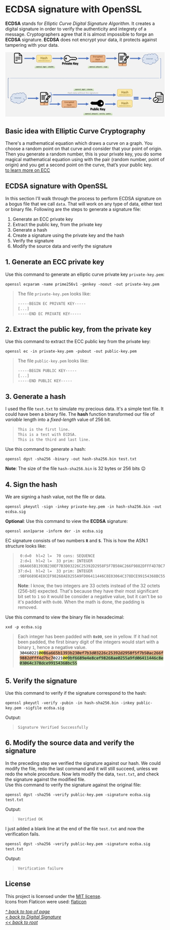 # ECDSA signature with OpenSSL
**ECDSA** stands for *Elliptic Curve Digital Signature Algorithm*. It creates a digital signature in order to verify the authenticity and integrety of a message. Cryptographers agree that it is almost impossible to forge an **ECDSA** signature. **ECDSA** does not encrypt your data, it protects against tampering with your data.  

![Alt text](/images/ecdsa-sig.jpg "ECDSA signature")
## Basic idea with Elliptic Curve Cryptography
There's a mathematical equation which draws a curve on a graph. You choose a random point on that curve and consider that your point of origin. Then you generate a random number, this is your private key, you do some magical mathematical equation using with the pair (random number, point of origin) and you get a second point on the curve, that’s your public key.  
[to learn more on ECC](https://www.instructables.com/Understanding-how-ECDSA-protects-your-data/)
## ECDSA signature with OpenSSL
In this section I'll walk through the process to perform ECDSA signature on a bogus file that we call `data`. That will work on any type of data, either text or binary file. Following are the steps to generate a signature file:  
1. Generate an ECC private key
2. Extract the public key, from the private key
3. Generate a hash
4. Create a signature using the private key and the hash
5. Verify the signature
6. Modify the source data and verify the signature  
## 1. Generate an ECC private key
Use this command to generate an elliptic curve private key `private-key.pem`:
```shell
openssl ecparam -name prime256v1 -genkey -noout -out private-key.pem
```
>The file `private-key.pem` looks like:
>```
>-----BEGIN EC PRIVATE KEY-----
> [...]
>-----END EC PRIVATE KEY-----
>```
## 2. Extract the public key, from the private key
Use this command to extract the ECC public key from the private key:
```shell
openssl ec -in private-key.pem -pubout -out public-key.pem
```
>The file `public-key.pem` looks like:
>```
>-----BEGIN PUBLIC KEY-----
> [...]
>-----END PUBLIC KEY-----
>```
## 3. Generate a hash
I used the file `test.txt` to simulate my precious data. It's a simple text file. It could have been a binary file. The **hash** function transformed our file of *variable* length into a *fixed-length* value of 256 bit.
>```
>This is the first line.
>This is a test with ECDSA.
>This is the third and last line.
>```
Use this command to generate a hash:
```shell
openssl dgst -sha256 -binary -out hash-sha256.bin test.txt
```
**Note**: The size of the file `hash-sha256.bin` is 32 bytes or 256 bits 😉
## 4. Sign the hash
We are signing a hash value, not the file or data.
```shell
openssl pkeyutl -sign -inkey private-key.pem -in hash-sha256.bin -out ecdsa.sig
```
**Optional**: Use this command to view the **ECDSA** signature:
```shell
openssl asn1parse -inform der -in ecdsa.sig
```
EC signature consists of two numbers **`R`** and **`S`**. This is how the ASN.1 structure looks like:
>```
>  0:d=0  hl=2 l=  70 cons: SEQUENCE          
>  2:d=1  hl=2 l=  33 prim: INTEGER     :86A665B1393B230EF7B3D03226C25392D2958F5F7B50AC266F9882DFFF4D7BC7
>37:d=1  hl=2 l=  33 prim: INTEGER     :9BF6689E4E8CEF98268AE0255A9FD06411446C8E03064C378DCE99154368BC55
>```
>**Note**: I know, the two integers are 33 octets instead of the 32 octets (256-bit) expected. That's because they have their most significant bit set to `1` so it would be consider a negative value, but it can't be so it's padded with `0x00`. When the math is done, the padding is removed.

Use this command to view the binary file in hexadecimal:
```shell
xxd -p ecdsa.sig
```
>Each integer has been padded with **`0x00`**, see in yellow. If it had not been padded, the first binary digit of the integers would start with a  binary `1`, hence a negative value.
![Alt text](/images/padded-octet.jpg "Padded Octet")
## 5. Verify the signature
Use this command to verify if the signature correspond to the hash:
```shell
openssl pkeyutl -verify -pubin -in hash-sha256.bin -inkey public-key.pem -sigfile ecdsa.sig
```
Output:
>```
>Signature Verified Successfully
>```
## 6. Modify the source data and verify the signature
In the preceding step we verified the signature against our hash. We could modify the file, redo the last command and it will still succeed, unless we redo the whole procedure. Now lets modify the data, `test.txt`, and check the signature against the modified file.  
Use this command to verify the signature against the original file:
```shell
openssl dgst -sha256 -verify public-key.pem -signature ecdsa.sig test.txt
```
Output:
>```
>Verified OK
>```
I just added a blank line at the end of the file `test.txt` and now the verification fails.
```shell
openssl dgst -sha256 -verify public-key.pem -signature ecdsa.sig test.txt
```
Output:
>```
>Verification failure
>```
## License
This project is licensed under the [MIT license](/LICENSE).  
Icons from Flaticon were used: [flaticon](https://www.flaticon.com/free-icons/document)

[_^ back to top of page_](#ECDSA-signature-with-OpenSSL)  
[_< back to Digital Signature_](README.md)  
[_<< back to root_](../../../)
